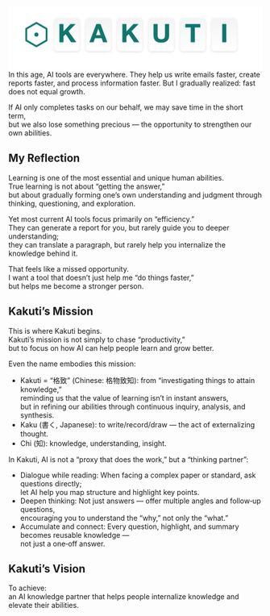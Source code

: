 <img src="kakuti_logo.png" alt="Kakuti Cover" style="max-width:100%; height:auto; display:block;" />
In this age, AI tools are everywhere.  
They help us write emails faster, create reports faster, and process information faster.  
But I gradually realized: fast does not equal growth.

If AI only completes tasks on our behalf, we may save time in the short term,  
but we also lose something precious — the opportunity to strengthen our own abilities.

## My Reflection

Learning is one of the most essential and unique human abilities.  
True learning is not about “getting the answer,”  
but about gradually forming one’s own understanding and judgment through thinking, questioning, and exploration.

Yet most current AI tools focus primarily on “efficiency.”  
They can generate a report for you, but rarely guide you to deeper understanding;  
they can translate a paragraph, but rarely help you internalize the knowledge behind it.

That feels like a missed opportunity.  
I want a tool that doesn’t just help me “do things faster,”  
but helps me become a stronger person.

## Kakuti’s Mission

This is where Kakuti begins.  
Kakuti’s mission is not simply to chase “productivity,”  
but to focus on how AI can help people learn and grow better.

Even the name embodies this mission:

- Kakuti = “格致” (Chinese: 格物致知): from “investigating things to attain knowledge,”  
  reminding us that the value of learning isn’t in instant answers,  
  but in refining our abilities through continuous inquiry, analysis, and synthesis.
- Kaku (書く, Japanese): to write/record/draw — the act of externalizing thought.  
- Chi (知): knowledge, understanding, insight.

In Kakuti, AI is not a “proxy that does the work,” but a “thinking partner”:

- Dialogue while reading: When facing a complex paper or standard, ask questions directly;  
  let AI help you map structure and highlight key points.
- Deepen thinking: Not just answers — offer multiple angles and follow‑up questions,  
  encouraging you to understand the “why,” not only the “what.”
- Accumulate and connect: Every question, highlight, and summary becomes reusable knowledge —  
  not just a one‑off answer.

## Kakuti’s Vision

To achieve:  
an AI knowledge partner that helps people internalize knowledge and elevate their abilities.

